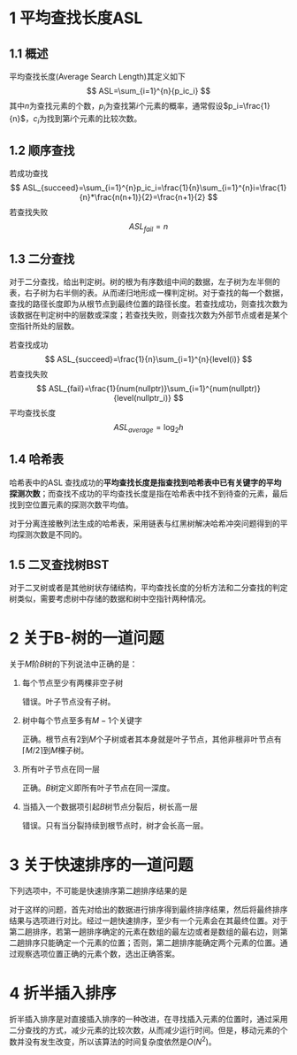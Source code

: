 # 1 平均查找长度ASL

## 1.1 概述

平均查找长度(Average Search Length)其定义如下
$$
ASL=\sum_{i=1}^{n}{p_ic_i}
$$
其中$n$为查找元素的个数，$p_i$为查找第$i$个元素的概率，通常假设$p_i=\frac{1}{n}$，$c_i$为找到第$i$个元素的比较次数。

## 1.2 顺序查找

若成功查找
$$
ASL_{succeed}=\sum_{i=1}^{n}p_ic_i=\frac{1}{n}\sum_{i=1}^{n}i=\frac{1}{n}*\frac{n(n+1)}{2}=\frac{n+1}{2}
$$
若查找失败
$$
ASL_{fail}=n
$$

## 1.3 二分查找

对于二分查找，给出判定树。树的根为有序数组中间的数据，左子树为左半侧的表，右子树为右半侧的表。从而递归地形成一棵判定树。对于查找的每一个数据，查找的路径长度即为从根节点到最终位置的路径长度。若查找成功，则查找次数为该数据在判定树中的层数或深度；若查找失败，则查找次数为外部节点或者是某个空指针所处的层数。

若查找成功
$$
ASL_{succeed}=\frac{1}{n}\sum_{i=1}^{n}{level(i)}
$$
若查找失败
$$
ASL_{fail}=\frac{1}{num(nullptr)}\sum_{i=1}^{num(nullptr)}{level(nullptr_i)}
$$
平均查找长度
$$
ASL_{average}=\log_{2}{h}
$$

## 1.4 哈希表

哈希表中的ASL 查找成功的**平均查找长度是指查找到哈希表中已有关键字的平均探测次数**；而查找不成功的平均查找长度是指在哈希表中找不到待查的元素，最后找到空位置元素的探测次数平均值。

对于分离连接散列法生成的哈希表，采用链表与红黑树解决哈希冲突问题得到的平均探测次数是不同的。

## 1.5 二叉查找树BST

对于二叉树或者是其他树状存储结构，平均查找长度的分析方法和二分查找的判定树类似，需要考虑树中存储的数据和树中空指针两种情况。

# 2 关于B-树的一道问题

关于$M$阶$B$树的下列说法中正确的是：

1. 每个节点至少有两棵非空子树

    错误。叶子节点没有子树。

2. 树中每个节点至多有$M-1$个关键字

    正确。根节点有$2$到$M$个子树或者其本身就是叶子节点，其他非根非叶节点有$\lceil{M/2}\rceil$到$M$棵子树。

3. 所有叶子节点在同一层

    正确。$B$树定义即所有叶子节点在同一深度。

4. 当插入一个数据项引起$B$树节点分裂后，树长高一层

    错误。只有当分裂持续到根节点时，树才会长高一层。

# 3 关于快速排序的一道问题

下列选项中，不可能是快速排序第二趟排序结果的是

对于这样的问题，首先对给出的数据进行排序得到最终排序结果，然后将最终排序结果与选项进行对比。经过一趟快速排序，至少有一个元素会在其最终位置。对于第二趟排序，若第一趟排序确定的元素在数组的最左边或者是数组的最右边，则第二趟排序只能确定一个元素的位置；否则，第二趟排序能确定两个元素的位置。通过观察选项位置正确的元素个数，选出正确答案。

# 4 折半插入排序

折半插入排序是对直接插入排序的一种改进，在寻找插入元素的位置时，通过采用二分查找的方式，减少元素的比较次数，从而减少运行时间。但是，移动元素的个数并没有发生改变，所以该算法的时间复杂度依然是$O(N^2)$。